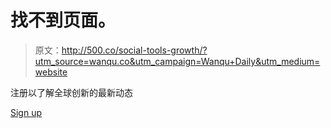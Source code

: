 # 找不到页面。

> 原文：<http://500.co/social-tools-growth/?utm_source=wanqu.co&utm_campaign=Wanqu+Daily&utm_medium=website>

注册以了解全球创新的最新动态

[Sign up](/newsletter-sign-up)